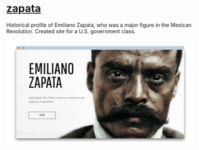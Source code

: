 # [zapata](https://zapata.oliviachang.me)

Historical profile of Emiliano Zapata, who was a major figure in the Mexican Revolution. Created site for a U.S. government class.

<a href="https://zapata.oliviachang.me">
	<img src="/assets/images/demo.png">
</a>
